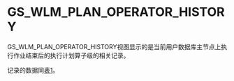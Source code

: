 # GS\_WLM\_PLAN\_OPERATOR\_HISTORY

GS\_WLM\_PLAN\_OPERATOR\_HISTORY视图显示的是当前用户数据库主节点上执行作业结束后的执行计划算子级的相关记录。

记录的数据同[表1](GS_WLM_PLAN_OPERATOR_INFO.md#zh-cn_topic_0283136905_zh-cn_topic_0111176227_table85181143511)。
